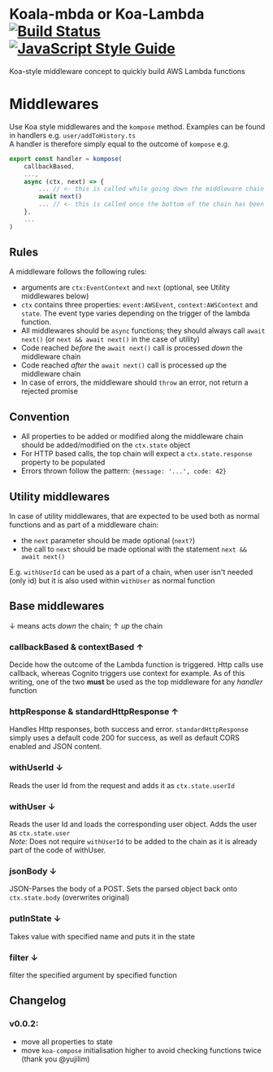 # Koala-mbda or Koa-Lambda [![Build Status](https://travis-ci.org/redapesolutions/koalambda.svg?branch=master)](https://travis-ci.org/redapesolutions/koalambda) [![JavaScript Style Guide](https://img.shields.io/badge/code_style-standard-brightgreen.svg)](https://standardjs.com)


Koa-style middleware concept to quickly build AWS Lambda functions

Middlewares
===========

Use Koa style middlewares and the `kompose` method. Examples can be found in handlers e.g. `user/addToHistory.ts`  
A handler is therefore simply equal to the outcome of `kompose` e.g.

```js
export const handler = kompose(
    callbackBased,
    ...,
    async (ctx, next) => {
        ... // <- this is called while going down the middleware chain
        await next()
        ... // <- this is called once the bottom of the chain has been reached and we are going back up the chain
    },
    ...
)
```

## Rules

A middleware follows the following rules:

- arguments are `ctx:EventContext` and `next` (optional, see Utility middlewares below)
- `ctx` contains three properties: `event:AWSEvent`, `context:AWSContext` and `state`. The event type varies depending on the trigger of the lambda function.
- All middlewares should be `async` functions; they should always call `await next()` (or `next && await next()` in the case of utility)
- Code reached _before_ the `await next()` call is processed _down_ the middleware chain
- Code reached _after_ the `await next()` call is processed _up_ the middleware chain
- In case of errors, the middleware should `throw` an error, not return a rejected promise

## Convention

- All properties to be added or modified along the middleware chain should be added/modified on the `ctx.state` object
- For HTTP based calls, the top chain will expect a `ctx.state.response` property to be populated
- Errors thrown follow the pattern: `{message: '...', code: 42}`

## Utility middlewares

In case of utility middlewares, that are expected to be used both as normal functions and as part of a middleware chain:

- the `next` parameter should be made optional (`next?`)
- the call to `next` should be made optional with the statement `next && await next()`

E.g. `withUserId` can be used as a part of a chain, when user isn't needed (only id) but it is also used within `withUser` as normal function

## Base middlewares

↓ means acts _down_ the chain; ↑ _up_ the chain

### callbackBased & contextBased ↑

Decide how the outcome of the Lambda function is triggered. Http calls use callback, whereas Cognito triggers use context for example. As of this writing, one of the two **must** be used as the top middleware for any *handler* function

### httpResponse & standardHttpResponse ↑

Handles Http responses, both success and error. `standardHttpResponse` simply uses a default code 200 for success, as well as default CORS enabled and JSON content.

### withUserId ↓

Reads the user Id from the request and adds it as `ctx.state.userId`

### withUser ↓

Reads the user Id and loads the corresponding user object. Adds the user as `ctx.state.user`  
*Note:* Does not require `withUserId` to be added to the chain as it is already part of the code of withUser.

### jsonBody ↓

JSON-Parses the body of a POST. Sets the parsed object back onto `ctx.state.body` (overwrites original)

### putInState ↓

Takes value with specified name and puts it in the state 

### filter ↓

filter the specified argument by specified function 

## Changelog

### v0.0.2:

- move all properties to state
- move `koa-compose` initialisation higher to avoid checking functions twice (thank you @yujilim)
